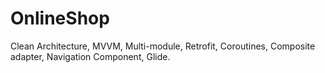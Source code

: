 # OnlineShop

Clean Architecture, MVVM, Multi-module, Retrofit, Coroutines, Composite adapter, Navigation Component, Glide.
